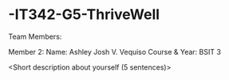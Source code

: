 # -IT342-G5-ThriveWell

Team Members:

Member 2:
Name: Ashley Josh V. Vequiso
Course & Year: BSIT 3

<Short description about yourself (5 sentences)>


